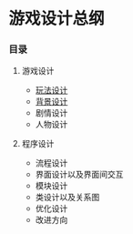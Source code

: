 
# 游戏设计总纲

### 目录
1. 游戏设计
    - [玩法设计](https://github.com/lymhhhh/Attack0/blob/master/Files/Design/%E7%8E%A9%E6%B3%95%E8%AE%BE%E8%AE%A1.md)
    - [背景设计](https://github.com/lymhhhh/Attack0/blob/master/Files/Design/%E8%83%8C%E6%99%AF%E8%AE%BE%E8%AE%A1.md)
    - 剧情设计
    - 人物设计


2. 程序设计
    - 流程设计
    - 界面设计以及界面间交互
    - 模块设计
    - 类设计以及关系图
    - 优化设计
    - 改进方向
    
